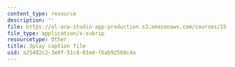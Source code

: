 ```yaml
---
content_type: resource
description: ''
file: https://ol-ocw-studio-app-production.s3.amazonaws.com/courses/15-071-the-analytics-edge-spring-2017/a25482c23e0f51c481edf6ab92568c4a_xxjhXhhcg74.vtt
file_type: application/x-subrip
resourcetype: Other
title: 3play caption file
uid: a25482c2-3e0f-51c4-81ed-f6ab92568c4a
---
```

